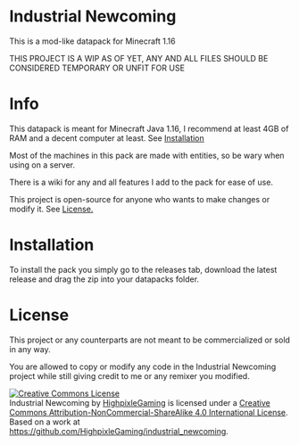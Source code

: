 # Industrial Newcoming

This is a mod-like datapack for Minecraft 1.16

THIS PROJECT IS A WIP AS OF YET, ANY AND ALL FILES SHOULD BE CONSIDERED TEMPORARY OR UNFIT FOR USE

# Info

This datapack is meant for Minecraft Java 1.16, I recommend at least 4GB of RAM and a decent computer at least. See <a href="https://github.com/HighpixleGaming/industrial_newcoming/blob/master/README.md#installation">Installation</a>

Most of the machines in this pack are made with entities, so be wary when using on a server.

There is a wiki for any and all features I add to the pack for ease of use.

This project is open-source for anyone who wants to make changes or modify it. See <a href="https://github.com/HighpixleGaming/industrial_newcoming/blob/master/README.md#license">License.</a>

# Installation

To install the pack you simply go to the releases tab, download the latest release and drag the zip into your datapacks folder.

# License
This project or any counterparts are not meant to be commercialized or sold in any way.

You are allowed to copy or modify any code in the Industrial Newcoming project while still giving credit to me or any remixer you modified.

<a rel="license" href="http://creativecommons.org/licenses/by-nc-sa/4.0/"><img alt="Creative Commons License" style="border-width:0" src="https://i.creativecommons.org/l/by-nc-sa/4.0/88x31.png" /></a><br /><span xmlns:dct="http://purl.org/dc/terms/" property="dct:title">Industrial Newcoming</span> by <a xmlns:cc="http://creativecommons.org/ns#" href="https://github.com/HighpixleGaming/" property="cc:attributionName" rel="cc:attributionURL">HighpixleGaming</a> is licensed under a <a rel="license" href="http://creativecommons.org/licenses/by-nc-sa/4.0/">Creative Commons Attribution-NonCommercial-ShareAlike 4.0 International License</a>.<br />Based on a work at <a xmlns:dct="http://purl.org/dc/terms/" href="https://github.com/HighpixleGaming/industrial_newcoming" rel="dct:source">https://github.com/HighpixleGaming/industrial_newcoming</a>.
